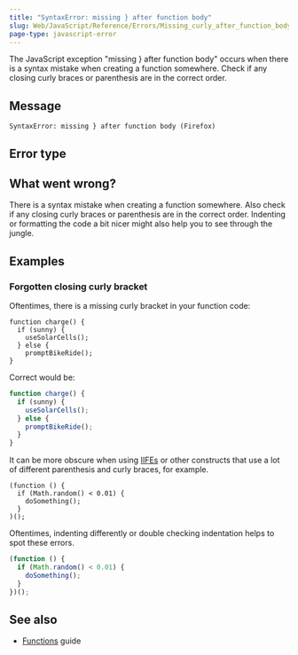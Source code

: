 ```yaml
---
title: "SyntaxError: missing } after function body"
slug: Web/JavaScript/Reference/Errors/Missing_curly_after_function_body
page-type: javascript-error
---
```




The JavaScript exception "missing } after function body" occurs when there is a syntax
mistake when creating a function somewhere. Check if any closing curly braces or
parenthesis are in the correct order.

## Message

```plain
SyntaxError: missing } after function body (Firefox)
```

## Error type



## What went wrong?

There is a syntax mistake when creating a function somewhere. Also check if any closing
curly braces or parenthesis are in the correct order. Indenting or formatting the code
a bit nicer might also help you to see through the jungle.

## Examples

### Forgotten closing curly bracket

Oftentimes, there is a missing curly bracket in your function code:

```js-nolint example-bad
function charge() {
  if (sunny) {
    useSolarCells();
  } else {
    promptBikeRide();
}
```

Correct would be:

```js example-good
function charge() {
  if (sunny) {
    useSolarCells();
  } else {
    promptBikeRide();
  }
}
```

It can be more obscure when using [IIFEs](/Glossary/IIFE) or other constructs that use
a lot of different parenthesis and curly braces, for example.

```js-nolint example-bad
(function () {
  if (Math.random() < 0.01) {
    doSomething();
  }
)();
```

Oftentimes, indenting differently or double checking indentation helps to spot these
errors.

```js example-good
(function () {
  if (Math.random() < 0.01) {
    doSomething();
  }
})();
```

## See also

- [Functions](/Web/JavaScript/Guide/Functions) guide
